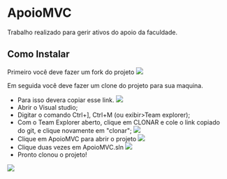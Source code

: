 # ApoioMVC
Trabalho realizado para gerir ativos do apoio da faculdade.

## Como Instalar

  Primeiro você deve fazer um fork do projeto
    <img src="http://i.imgur.com/qXYNOn0.png?1">
    
    
  Em seguida você deve fazer um clone do projeto para sua maquina.
  
  - Para isso devera copiar esse link.
    <img src="http://i.imgur.com/Rf3TNCr.png?1">
    <br>
  - Abrir o Visual studio;
    <br>
  - Digitar o comando Ctrl+], Ctrl+M (ou exibir>Team explorer);
    <br>
  - Com o Team Explorer aberto, clique em CLONAR e cole o link copiado do git, e clique novamente em "clonar";
    <img src="http://i.imgur.com/46vfP4y.png?1">
    <br>
  - Clique em ApoioMVC para abrir o projeto
    <img src="http://i.imgur.com/qWneG90.png">
    <br>
  - Clique duas vezes em ApoioMVC.sln
    <img src="http://i.imgur.com/wooJZkK.png">
    <br>
  - Pronto clonou o projeto!
   <img src="http://i.imgur.com/RqVfSP1.png">
    <br>
